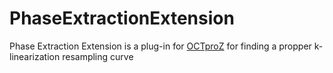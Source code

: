 # PhaseExtractionExtension
Phase Extraction Extension is a plug-in for  [OCTproZ](https://github.com/spectralcode/OCTproZ) for finding a propper k-linearization resampling curve
